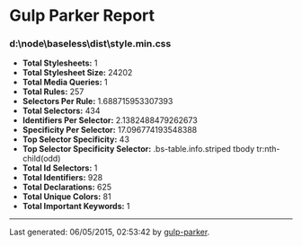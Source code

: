 # Gulp Parker Report


### d:\node\baseless\dist\style.min.css

- **Total Stylesheets:** 1
- **Total Stylesheet Size:** 24202
- **Total Media Queries:** 1
- **Total Rules:** 257
- **Selectors Per Rule:** 1.688715953307393
- **Total Selectors:** 434
- **Identifiers Per Selector:** 2.1382488479262673
- **Specificity Per Selector:** 17.096774193548388
- **Top Selector Specificity:** 43
- **Top Selector Specificity Selector:** .bs-table.info.striped tbody tr:nth-child(odd)
- **Total Id Selectors:** 1
- **Total Identifiers:** 928
- **Total Declarations:** 625
- **Total Unique Colors:** 81
- **Total Important Keywords:** 1

* * *

Last generated: 06/05/2015, 02:53:42 by [gulp-parker](https://github.com/PavelDemyanenko/gulp-parker).
